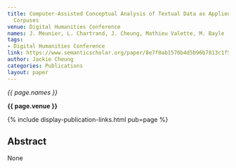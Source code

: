 ```yaml
---
title: Computer-Assisted Conceptual Analysis of Textual Data as Applied to Philosophical
  Corpuses
venue: Digital Humanities Conference
names: J. Meunier, L. Chartrand, J. Cheung, Mathieu Valette, M. Bayle
tags:
- Digital Humanities Conference
link: https://www.semanticscholar.org/paper/8e7f0ab1570b4d5b96b7813c1f571bbfeec6f098
author: Jackie Cheung
categories: Publications
layout: paper
---
```


*{{ page.names }}*

**{{ page.venue }}**

{% include display-publication-links.html pub=page %}

## Abstract

None